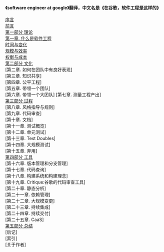 #### 《software engineer at google》翻译，中文名是《在谷歌，软件工程是这样的》    
[序言](./序言.md)  
[前言](./前言.md)  
[第一部分 理论](./第一部分)   
[第一章. 什么是软件工程](./第一部分/什么是软件工程)  
[时间与变化](./第一部分/时间与变化)  
[规模与效率](./第一部分/规模与效率)  
[权衡与成本](./第一部分/权衡与成本)  
[第二部分 文化](./第二部分)  
[第二章. 如何在团队中有良好表现]  
[第三章. 知识共享]  
[第四章. 公平工程]  
[第五章. 带领一个团队]  
[第六章. 带领一个大团队] 
[第七章. 测量工程产出]   
[第三部分 过程](./第三部分)  
[第八章. 风格指导与规则]    
[第九章. 代码审查]  
[第十章. 文档]  
[第十一章. 测试概览]  
[第十二章. 单元测试]  
[第十三章. Test Doubles]  
[第十四章. 大规模测试]  
[第十五章. 弃用]  
[第四部分 工具](./第四部分)  
[第十六章. 版本管理和分支管理]  
[第十七章. 代码查询]  
[第十八章. 构建系统和构建理念]  
[第十九章. Critique:谷歌的代码审查工具]  
[第二十章. 静态分析]  
[第二十一章. 依赖管理]  
[第二十二章. 大规模变更]  
[第二十三章. 持续集成]  
[第二十四章. 持续交付]  
[第二十五章. CaaS]  
[第五部分 总结](./第五部分)  
[后记]  
[索引]  
[关于作者]  


